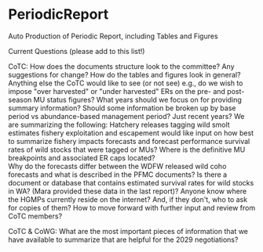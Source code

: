 # PeriodicReport
Auto Production of Periodic Report, including Tables and Figures

Current Questions (please add to this list!)

CoTC:
How does the documents structure look to the committee?  Any suggestions for change?
How do the tables and figures look in general?  Anything else the CoTC would like to see (or not see)
e.g., do we wish to impose "over harvested" or "under harvested" ERs on the pre- and post-season MU status figures?
What years should we focus on for providing summary information?  Should some information be broken up by base period vs abundance-based management period?  Just recent years?  We are summarizing the following:
Hatchery releases
tagging
wild smolt estimates
fishery exploitation and escapement
would like input on how best to summarize fishery impacts
forecasts and forecast performance
survival rates of wild stocks that were tagged or MUs?
Where is the definitive MU breakpoints and associated ER caps located?  
Why do the forecasts differ between the WDFW released wild coho forecasts and what is described in the PFMC documents?
Is there a document or database that contains estimated survival rates for wild stocks in WA? (Mara provided these data in the last report)?
Anyone know where the HGMPs currently reside on the internet? And, if they don't, who to ask for copies of them?
How to move forward with further input and review from CoTC members?

CoTC & CoWG:
What are the most important pieces of information that we have available to summarize that are helpful for the 2029 negotiations?
